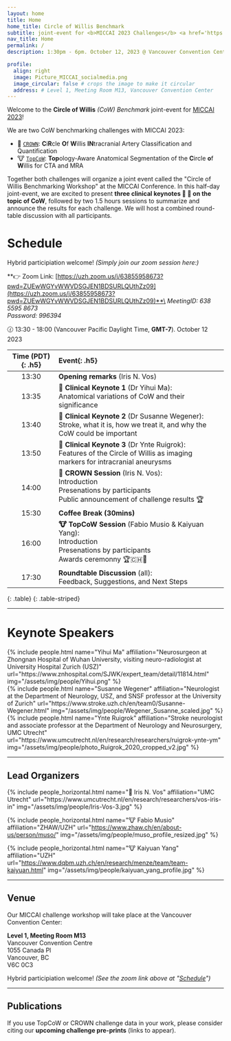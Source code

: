```yaml
---
layout: home
title: Home
home_title: Circle of Willis Benchmark
subtitle: joint-event for <b>MICCAI 2023 Challenges</b> <a href='https://crown.isi.uu.nl/'>CROWN 👑</a> & <a href='https://topcow23.grand-challenge.org/'>TopCoW 🐮</a>
nav_title: Home
permalink: /
description: 1:30pm - 6pm. October 12, 2023 @ Vancouver Convention Center Meeting Room M13

profile:
  align: right
  image: Picture_MICCAI_socialmedia.png
  image_circular: false # crops the image to make it circular
  address: # Level 1, Meeting Room M13, Vancouver Convention Center
---
```


Welcome to the **Circle of Willis** _(CoW) Benchmark_ joint-event for [MICCAI 2023](https://conferences.miccai.org/2023/en/)!


We are two CoW benchmarking challenges with MICCAI 2023:
>
- 👑 [`CROWN`](https://crown.isi.uu.nl/): **C**i**R**cle **O**f **W**illis **IN**tracranial Artery Classification and Quantification
- 🐮 [`TopCoW`](https://topcow23.grand-challenge.org/): **Top**ology-Aware Anatomical Segmentation of the **C**ircle **o**f **W**illis for CTA and MRA

Together both challenges will organize a joint event called the "Circle of Willis Benchmarking Workshop" at the MICCAI Conference. In this half-day joint-event, we are excited to present **three clinical keynotes 🏥 🧠 on the topic of CoW**, followed by two 1.5 hours sessions to summarize and announce the results for each challenge. We will host a combined round-table discussion with all participants.

# Schedule

Hybrid participiation welcome! _(Simply join our zoom session here:)_

**👉 Zoom Link: [https://uzh.zoom.us/j/63855958673?pwd=ZUEwWGYvWWVDSGJEN1BDSURLQUthZz09](https://uzh.zoom.us/j/63855958673?pwd=ZUEwWGYvWWVDSGJEN1BDSURLQUthZz09)**\
_MeetingID: 638 5595 8673_\
_Password: 996394_

🕜 13:30 - 18:00 (Vancouver Pacific Daylight Time, **GMT-7**). October 12 2023

| **Time (PDT)**{: .h5} | **Event**{: .h5} |
| :-----:   | :----- |
| 13:30 | **Opening remarks** (Iris N. Vos) |
| 13:35 | **🏥 Clinical Keynote 1** (Dr Yihui Ma):<br>Anatomical variations of CoW and their significance |
| 13:40 | **🏥 Clinical Keynote 2** (Dr Susanne Wegener):<br>Stroke, what it is, how we treat it, and why the CoW could be important |
| 13:50 | **🏥 Clinical Keynote 3** (Dr Ynte Ruigrok):<br>Features of the Circle of Willis as imaging markers for intracranial aneurysms |
| 14:00 | **👑 CROWN Session** (Iris N. Vos):<br>Introduction<br>Presenations by participants<br>Public announcement of challenge results 🏆 |
| 15:30 | **Coffee Break (30mins)** |
| 16:00 | **🐮 TopCoW Session** (Fabio Musio & Kaiyuan Yang):<br>Introduction<br>Presenations by participants<br>Awards ceremonny 🏆🇨🇭🐄 |
| 17:30 | **Roundtable Discussion** (all):<br>Feedback, Suggestions, and Next Steps |
{: .table}
{: .table-striped}

---

# Keynote Speakers

<div class="row projects pt-1 pb-1">
    <div class="col-sm-4">
        {% include people.html name="Yihui Ma" affiliation="Neurosurgeon at Zhongnan Hospital of Wuhan University, visiting neuro-radiologist at University Hospital Zurich (USZ)" url="https://www.znhospital.com/SJWK/expert_team/detail/11814.html" img="/assets/img/people/Yihui.png" %}
    </div>
    <div class="col-sm-4">
        {% include people.html name="Susanne Wegener" affiliation="Neurologist at the Department of Neurology, USZ, and SNSF professor at the University of Zurich" url="https://www.stroke.uzh.ch/en/team0/Susanne-Wegener.html" img="/assets/img/people/Wegener_Susanne_scaled.jpg" %}
    </div>
    <div class="col-sm-4">
        {% include people.html name="Ynte Ruigrok" affiliation="Stroke neurologist and associate professor at the Department of Neurology and Neurosurgery, UMC Utrecht" url="https://www.umcutrecht.nl/en/research/researchers/ruigrok-ynte-ym" img="/assets/img/people/photo_Ruigrok_2020_cropped_v2.jpg" %}
    </div>
    <div class="w-100"></div>
</div>

---

## Lead Organizers

<div class="row row-cols-2 projects pt-3 pb-3">
  {% include people_horizontal.html name="👑 Iris N. Vos" affiliation="UMC Utrecht" url="https://www.umcutrecht.nl/en/research/researchers/vos-iris-in" img="/assets/img/people/Iris-Vos-3.jpg" %}

  {% include people_horizontal.html name="🐮 Fabio Musio" affiliation="ZHAW/UZH" url="https://www.zhaw.ch/en/about-us/person/muso/" img="/assets/img/people/muso_profile_resized.jpg" %}

  {% include people_horizontal.html name="🐮 Kaiyuan Yang" affiliation="UZH" url="https://www.dqbm.uzh.ch/en/research/menze/team/team-kaiyuan.html" img="/assets/img/people/kaiyuan_yang_profile.jpg" %}
</div>

---

## Venue

Our MICCAI challenge workshop will take place at the Vancouver Convention Center:

**Level 1, Meeting Room M13**\
Vancouver Convention Centre\
1055 Canada Pl\
Vancouver, BC\
V6C 0C3

Hybrid participiation welcome! _(See the zoom link above at "[Schedule](/#schedule)")_

---

## Publications

If you use TopCoW or CROWN challenge data in your work, please consider citing our **upcoming challenge pre-prints** (links to appear).
